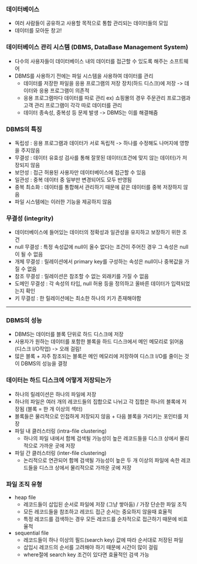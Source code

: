 ### 데이터베이스
- 여러 사람들이 공유하고 사용할 목적으로 통합 관리되는 데이터들의 모임
- 데이터를 모아둔 창고!

### 데이터베이스 관리 시스템 (DBMS, DataBase Management System)
- 다수의 사용자들이 데이터베이스 내의 데이터를 접근할 수 있도록 해주는 소프트웨어
- DBMS를 사용하기 전에는 파일 시스템을 사용하여 데이터를 관리
  - 데이터를 저장한 파일을 응용 프로그램의 저장 장치(하드 디스크)에 저장 -> 데이터와 응용 프로그램이 의존적
  - 응용 프로그램마다 데이터를 따로 관리 ex) 쇼핑몰의 경우 주문관리 프로그램과 고객 관리 프로그램이 각각 따로 데이터를 관리
  - 데이터 종속성, 중복성 등 문제 발생 -> DBMS는 이를 해결해줌

### DBMS의 특징
- 독립성 : 응용 프로그램과 데이터가 서로 독립적 -> 하나를 수정해도 나머지에 영향을 주지않음
- 무결성 : 데이터 유효성 검사를 통해 잘못된 데이터(조건에 맞지 않는 데이터)가 저장되지 않음 
- 보안성 : 접근 허용된 사용자만 데이터베이스에 접근할 수 있음
- 일관성 : 중복 데이터 중 일부만 변경되어도 모두 반영됨
- 중복 최소화 : 데이터를 통합해서 관리하기 때문에 같은 데이터를 중복 저장하지 않음
- 파일 시스템에는 이러한 기능을 제공하지 않음

### 무결성 (integrity)
- 데이터베이스에 들어있는 데이터의 정확성과 일관성을 유지하고 보장하기 위한 조건
- null 무결성 : 특정 속성값에 null이 올수 없다는 조건이 주어진 경우 그 속성은 null이 될 수 없음
- 개체 무결성 : 릴레이션에서 primary key를 구성하는 속성은 null이나 중복값을 가질 수 없음
- 참조 무결성 : 릴레이션은 참조할 수 없는 외래키를 가질 수 없음
- 도메인 무결성 : 각 속성의 타입, null 허용 등을 정의하고 올바른 데이터가 입력되었는지 확인
- 키 무결성 : 한 릴레이션에는 최소한 하나의 키가 존재해야함

---
### DBMS의 성능
- DBMS는 데이터를 블록 단위로 하드 디스크에 저장
- 사용자가 원하는 데이터를 포함한 블록을 하드 디스크에서 메인 메모리로 읽어옴 (디스크 I/O작업) -> 오래 걸림!
- 많은 블록 + 자주 참조되는 블록은 메인 메모리에 저장하여 디스크 I/O를 줄이는 것이 DBMS의 성능을 결정

### 데이터는 하드 디스크에 어떻게 저장되는가
- 하나의 릴레이션은 하나의 파일에 저장 
- 하나의 파일은 여러 개의 레코드들의 집합으로 나뉘고 각 집합은 하나의 블록에 저장됨 (블록 = 한 개 이상의 섹터)
- 블록들은 물리적으로 인접하게 저장되지 않음 + 다음 블록을 가리키는 포인터를 저장
- 파일 내 클러스터링 (intra-file clustering)
  - 하나의 파일 내에서 함께 검색될 가능성이 높은 레코드들을 디스크 상에서 물리적으로 가까운 곳에 저장
- 파일 간 클러스터링 (inter-file clustering)
  - 논리적으로 연관되어 함께 검색될 가능성이 높은 두 개 이상의 파일에 속한 레코드들을 디스크 상에서 물리적으로 가까운 곳에 저장

### 파일 조직 유형
- heap file 
  - 레코드들이 삽입된 순서로 파일에 저장 (그냥 쌓아둠) / 가장 단순한 파일 조직
  - 모든 레코드들을 참조하고 레코드 접근 순서는 중요하지 않을때 효율적
  - 특정 레코드를 검색하는 경우 모든 레코드를 순차적으로 접근하기 때문에 비효율적
- sequential file
  - 레코드들이 하나 이상의 필드(search key) 값에 따라 순서대로 저장된 파일  
  - 삽입시 레코드의 순서를 고려해야 하기 때문에 시간이 많이 걸림
  - where절에 search key 조건이 있다면 효율적인 검색 가능
